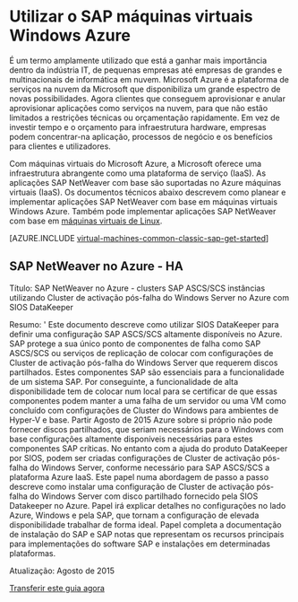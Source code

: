 <properties
   pageTitle="Utilizar o SAP em máquinas virtuais de Windows | Microsoft Azure"
   description="Limpar sobre como utilizar SAP no Windows máquinas virtuais (VMs) Microsoft Azure"
   services="virtual-machines-windows,virtual-network,storage"
   documentationCenter="saponazure"
   authors="MSSedusch"
   manager="timlt"
   editor=""
   tags="azure-service-management"
   keywords=""/>
<tags
   ms.service="virtual-machines-windows"
   ms.devlang="NA"
   ms.topic="campaign-page"
   ms.tgt_pltfrm="vm-windows"
   ms.workload="na"
   ms.date="10/04/2016"
   ms.author="sedusch"/>

# <a name="using-sap-on-windows-virtual-machines-in-azure"></a>Utilizar o SAP máquinas virtuais Windows Azure

É um termo amplamente utilizado que está a ganhar mais importância dentro da indústria IT, de pequenas empresas até empresas de grandes e multinacionais de informática em nuvem. Microsoft Azure é a plataforma de serviços na nuvem da Microsoft que disponibiliza um grande espectro de novas possibilidades. Agora clientes que conseguem aprovisionar e anular aprovisionar aplicações como serviços na nuvem, para que não estão limitados a restrições técnicas ou orçamentação rapidamente. Em vez de investir tempo e o orçamento para infraestrutura hardware, empresas podem concentrar-na aplicação, processos de negócio e os benefícios para clientes e utilizadores.

Com máquinas virtuais do Microsoft Azure, a Microsoft oferece uma infraestrutura abrangente como uma plataforma de serviço (IaaS). As aplicações SAP NetWeaver com base são suportadas no Azure máquinas virtuais (IaaS). Os documentos técnicos abaixo descrevem como planear e implementar aplicações SAP NetWeaver com base em máquinas virtuais Windows Azure. Também pode implementar aplicações SAP NetWeaver com base em [máquinas virtuais de Linux](virtual-machines-linux-classic-sap-get-started.md).

[AZURE.INCLUDE [virtual-machines-common-classic-sap-get-started](../../includes/virtual-machines-common-classic-sap-get-started.md)]

## <a name="sap-netweaver-on-azure---ha"></a>SAP NetWeaver no Azure - HA

Título: SAP NetWeaver no Azure - clusters SAP ASCS/SCS instâncias utilizando Cluster de activação pós-falha do Windows Server no Azure com SIOS DataKeeper

Resumo: ' Este documento descreve como utilizar SIOS DataKeeper para definir uma configuração SAP ASCS/SCS altamente disponíveis no Azure. SAP protege a sua único ponto de componentes de falha como SAP ASCS/SCS ou serviços de replicação de colocar com configurações de Cluster de activação pós-falha do Windows Server que requerem discos partilhados. Estes componentes SAP são essenciais para a funcionalidade de um sistema SAP. Por conseguinte, a funcionalidade de alta disponibilidade tem de colocar num local para se certificar de que essas componentes podem manter a uma falha de um servidor ou uma VM como concluído com configurações de Cluster do Windows para ambientes de Hyper-V e base. Partir Agosto de 2015 Azure sobre si próprio não pode fornecer discos partilhados, que seriam necessários para o Windows com base configurações altamente disponíveis necessárias para estes componentes SAP críticas. No entanto com a ajuda do produto DataKeeper por SIOS, podem ser criadas configurações de Cluster de activação pós-falha do Windows Server, conforme necessário para SAP ASCS/SCS a plataforma Azure IaaS. Este papel numa abordagem de passo a passo descreve como instalar uma configuração de Cluster de activação pós-falha do Windows Server com disco partilhado fornecido pela SIOS Datakeeper no Azure. Papel irá explicar detalhes no configurações no lado Azure, Windows e pela SAP, que tornam a configuração de elevada disponibilidade trabalhar de forma ideal. Papel completa a documentação de instalação do SAP e SAP notas que representam os recursos principais para implementações do software SAP e instalações em determinadas plataformas.

Atualização: Agosto de 2015

[Transferir este guia agora](http://go.microsoft.com/fwlink/?LinkId=613056)

